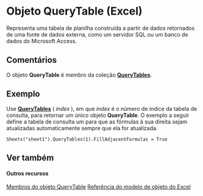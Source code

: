 
# Objeto QueryTable (Excel)

Representa uma tabela de planilha construída a partir de dados retornados de uma fonte de dados externa, como um servidor SQL ou um banco de dados do Microsoft Access.


## Comentários

 O objeto **QueryTable** é membro da coleção **[QueryTables](93511da3-598e-0aa3-fbc3-14bebff8838f.md)**.


## Exemplo

Use  **[QueryTables](1228c6e0-f8d9-87a3-2fbf-1526f5229f1b.md)** ( _index_ ), em que _index_ é o número de índice da tabela de consulta, para retornar um único objeto **QueryTable**. O exemplo a seguir define a tabela de consulta um para que as fórmulas à sua direita sejam atualizadas automaticamente sempre que ela for atualizada.


```
Sheets("sheet1").QueryTables(1).FillAdjacentFormulas = True
```


## Ver também


#### Outros recursos


[Membros do objeto QueryTable](9a61f024-c1dc-c11b-942f-ff2a6617bdc4.md)
[Referência do modelo de objeto do Excel](http://msdn.microsoft.com/library/11ea8598-8a20-92d5-f98b-0da04263bf2c%28Office.15%29.aspx)